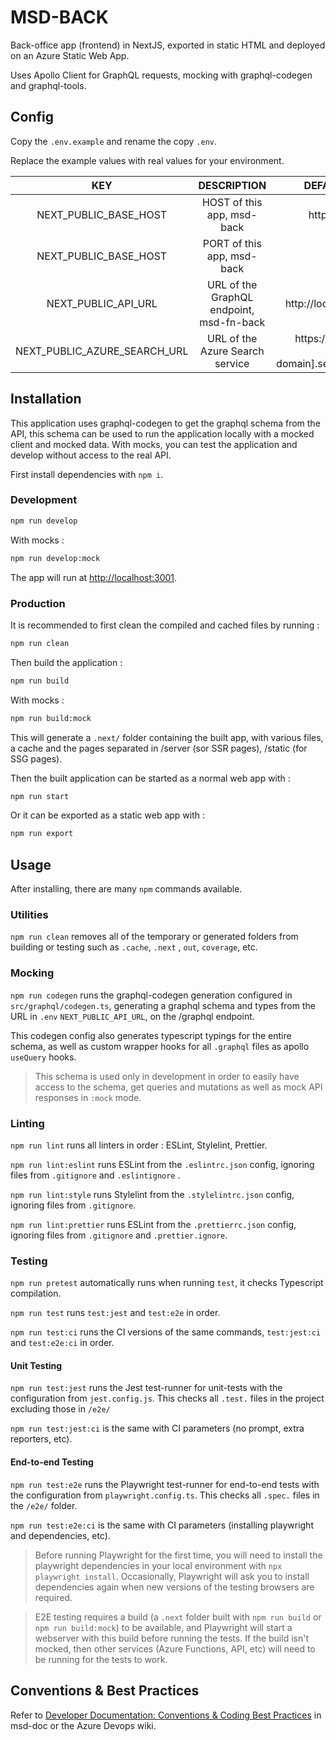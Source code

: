 # MSD-BACK

Back-office app (frontend) in NextJS, exported in static HTML and deployed on an Azure Static Web App.

Uses Apollo Client for GraphQL requests, mocking with graphql-codegen and graphql-tools.

## Config

Copy the `.env.example` and rename the copy `.env`.

Replace the example values with real values for your environment.

|             KEY              |               DESCRIPTION                |                     DEFAULT VALUE                     |
| :--------------------------: | :--------------------------------------: | :---------------------------------------------------: |
|    NEXT_PUBLIC_BASE_HOST     |        HOST of this app, msd-back        |                   http://localhost                    |
|    NEXT_PUBLIC_BASE_HOST     |        PORT of this app, msd-back        |                         3001                          |
|     NEXT_PUBLIC_API_URL      | URL of the GraphQL endpoint, msd-fn-back |               http://localhost:7071/api               |
| NEXT_PUBLIC_AZURE_SEARCH_URL |     URL of the Azure Search service      | https://[your-azure-search-domain].search.windows.net |

## Installation

This application uses graphql-codegen to get the graphql schema from the API, this schema can be used to run the
application locally with a mocked client and mocked data.
With mocks, you can test the application and develop without access to the real API.

First install dependencies with `npm i`.

### Development

```bash
npm run develop
```

With mocks :

```bash
npm run develop:mock
```

The app will run at [http://localhost:3001](http://localhost:3001).

### Production

It is recommended to first clean the compiled and cached files by running :

```bash
npm run clean
```

Then build the application :

```bash
npm run build
```

With mocks :

```bash
npm run build:mock
```

This will generate a `.next/` folder containing the built app, with various files, a cache and the pages separated in
/server (sor SSR pages), /static (for SSG pages).

Then the built application can be started as a normal web app with :

```bash
npm run start
```

Or it can be exported as a static web app with :

```bash
npm run export
```

## Usage

After installing, there are many `npm` commands available.

### Utilities

`npm run clean` removes all of the temporary or generated folders from building or testing such as `.cache`, `.next`
, `out`, `coverage`, etc.

### Mocking

`npm run codegen` runs the graphql-codegen generation configured in `src/graphql/codegen.ts`, generating a graphql
schema and types from the URL in `.env` `NEXT_PUBLIC_API_URL`, on the /graphql endpoint.

This codegen config also generates typescript typings for the entire schema, as well as custom wrapper hooks for
all `.graphql` files as apollo `useQuery` hooks.

> This schema is used only in development in order to easily have access to the schema, get queries and mutations as
> well
> as mock API responses in `:mock` mode.

### Linting

`npm run lint` runs all linters in order : ESLint, Stylelint, Prettier.

`npm run lint:eslint` runs ESLint from the `.eslintrc.json` config, ignoring files from `.gitignore` and `.eslintignore`
.

`npm run lint:style` runs Stylelint from the `.stylelintrc.json` config, ignoring files from `.gitignore`.

`npm run lint:prettier` runs ESLint from the `.prettierrc.json` config, ignoring files from `.gitignore`
and `.prettier.ignore`.

### Testing

`npm run pretest` automatically runs when running `test`, it checks Typescript compilation.

`npm run test` runs `test:jest` and `test:e2e` in order.

`npm run test:ci` runs the CI versions of the same commands, `test:jest:ci` and `test:e2e:ci` in order.

#### Unit Testing

`npm run test:jest` runs the Jest test-runner for unit-tests with the configuration from `jest.config.js`. This checks
all `.test.` files in the project excluding those in `/e2e/`

`npm run test:jest:ci` is the same with CI parameters (no prompt, extra reporters, etc).

#### End-to-end Testing

`npm run test:e2e` runs the Playwright test-runner for end-to-end tests with the configuration
from `playwright.config.ts`. This checks all `.spec.` files in the `/e2e/` folder.

`npm run test:e2e:ci` is the same with CI parameters (installing playwright and dependencies, etc).

> Before running Playwright for the first time, you will need to install the playwright dependencies in your local
> environment with
> `npx playwright install`. Occasionally, Playwright will ask you to install dependencies again when new versions of the
> testing browsers are required.

> E2E testing requires a build (a `.next` folder built with `npm run build` or `npm run build:mock`) to be available,
> and
> Playwright will start a webserver with this build
> before running the tests. If the build isn't mocked, then other services (Azure Functions, API, etc) will need to be
> running for the tests to work.

## Conventions & Best Practices

Refer
to [Developer Documentation: Conventions & Coding Best Practices](https://dev.azure.com/SuezCircularSolutions/MSD/_wiki?pageId=18&friendlyName=Conventions-Coding-Best-Practices#)
in msd-doc or the Azure Devops wiki.
